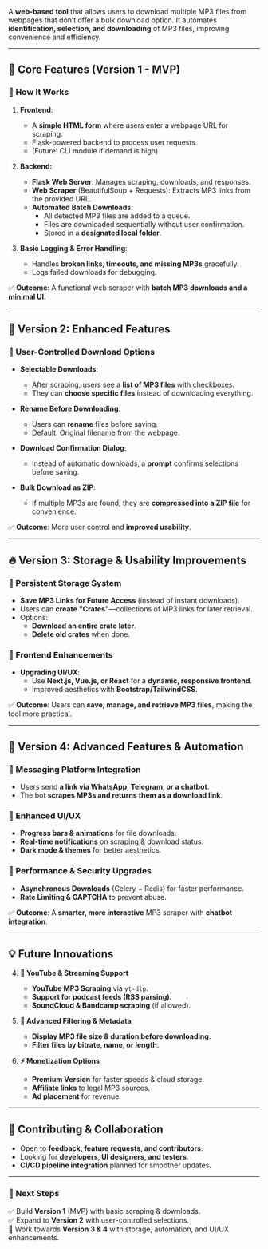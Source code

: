 A **web-based tool** that allows users to download multiple MP3 files from webpages that don’t offer a bulk download option. It automates **identification, selection, and downloading** of MP3 files, improving convenience and efficiency.

---

## **🌟 Core Features (Version 1 - MVP)**

### **🔹 How It Works**

1. **Frontend**:
    
    - A **simple HTML form** where users enter a webpage URL for scraping.
    - Flask-powered backend to process user requests.
    - (Future: CLI module if demand is high)
2. **Backend:**
    
    - **Flask Web Server**: Manages scraping, downloads, and responses.
    - **Web Scraper** (BeautifulSoup + Requests): Extracts MP3 links from the provided URL.
    - **Automated Batch Downloads**:
        - All detected MP3 files are added to a queue.
        - Files are downloaded sequentially without user confirmation.
        - Stored in a **designated local folder**.
3. **Basic Logging & Error Handling**:
    
    - Handles **broken links, timeouts, and missing MP3s** gracefully.
    - Logs failed downloads for debugging.

✅ **Outcome**: A functional web scraper with **batch MP3 downloads and a minimal UI**.

---

## **🚀 Version 2: Enhanced Features**

### **🔹 User-Controlled Download Options**

- **Selectable Downloads**:
    
    - After scraping, users see a **list of MP3 files** with checkboxes.
    - They can **choose specific files** instead of downloading everything.
- **Rename Before Downloading**:
    
    - Users can **rename** files before saving.
    - Default: Original filename from the webpage.
- **Download Confirmation Dialog**:
    
    - Instead of automatic downloads, a **prompt** confirms selections before saving.
- **Bulk Download as ZIP**:
    
    - If multiple MP3s are found, they are **compressed into a ZIP file** for convenience.

✅ **Outcome**: More user control and **improved usability**.

---

## **🔥 Version 3: Storage & Usability Improvements**

### **🔹 Persistent Storage System**

- **Save MP3 Links for Future Access** (instead of instant downloads).
- Users can **create "Crates"**—collections of MP3 links for later retrieval.
- Options:
    - **Download an entire crate later**.
    - **Delete old crates** when done.

### **🔹 Frontend Enhancements**

- **Upgrading UI/UX**:
    - Use **Next.js, Vue.js, or React** for a **dynamic, responsive frontend**.
    - Improved aesthetics with **Bootstrap/TailwindCSS**.

✅ **Outcome**: Users can **save, manage, and retrieve MP3 files**, making the tool more practical.

---

## **🤖 Version 4: Advanced Features & Automation**

### **🔹 Messaging Platform Integration**

- Users send **a link via WhatsApp, Telegram, or a chatbot**.
- The bot **scrapes MP3s and returns them as a download link**.

### **🔹 Enhanced UI/UX**

- **Progress bars & animations** for file downloads.
- **Real-time notifications** on scraping & download status.
- **Dark mode & themes** for better aesthetics.

### **🔹 Performance & Security Upgrades**

- **Asynchronous Downloads** (Celery + Redis) for faster performance.
- **Rate Limiting & CAPTCHA** to prevent abuse.

✅ **Outcome**: A **smarter, more interactive** MP3 scraper with **chatbot integration**.

---

## **💡 Future Innovations**

4. **🎵 YouTube & Streaming Support**
    
    - **YouTube MP3 Scraping** via `yt-dlp`.
    - **Support for podcast feeds (RSS parsing)**.
    - **SoundCloud & Bandcamp scraping** (if allowed).
5. **📜 Advanced Filtering & Metadata**
    
    - **Display MP3 file size & duration before downloading**.
    - **Filter files by bitrate, name, or length**.
6. **⚡ Monetization Options**
    
    - **Premium Version** for faster speeds & cloud storage.
    - **Affiliate links** to legal MP3 sources.
    - **Ad placement** for revenue.

---

## **💼 Contributing & Collaboration**

- Open to **feedback, feature requests, and contributors**.
- Looking for **developers, UI designers, and testers**.
- **CI/CD pipeline integration** planned for smoother updates.

---

### **📌 Next Steps**

✅ Build **Version 1** (MVP) with basic scraping & downloads.  
✅ Expand to **Version 2** with user-controlled selections.  
🚀 Work towards **Version 3 & 4** with storage, automation, and UI/UX enhancements.